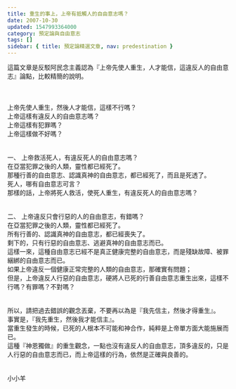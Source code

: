 ```yaml
---
title: 重生的事上，上帝有抵觸人的自由意志嗎？
date: 2007-10-30
updated: 1547993364000
category: 預定論與自由意志
tags: []
sidebar: { title: 預定論精選文章, nav: predestination }
---
```


<p>這篇文章是反駁阿民念主義認為『上帝先使人重生，人才能信，這違反人的自由意志』論點，比較精簡的說明。<br/><!--more--><br/><br/><br/>上帝先使人重生，然後人才能信，這樣不行嗎？<br/>上帝這樣有違反人的自由意志嗎？<br/>上帝這樣有犯罪嗎？<br/>上帝這樣做不好嗎？<br/><br/><br/>一、	上帝救活死人，有違反死人的自由意志嗎？<br/>在亞當犯罪之後的人類，靈性都已經死了。<br/>那種行善的自由意志、認識真神的自由意志，都已經死了，而且是死透了。<br/>死人，哪有自由意志可言？<br/>那樣的話，上帝將死人救活，使死人重生，有違反死人的自由意志嗎？<br/><br/><br/>二、	上帝違反只會行惡的人的自由意志，有錯嗎？<br/>在亞當犯罪之後的人類，靈性都已經死了。<br/>所有行善的、認識真神的自由意志，都已經喪失了。<br/>剩下的，只有行惡的自由意志、逃避真神的自由意志而已。<br/>這樣一來，這種自由意志已經不是真正健康完整的自由意志，而是殘缺故障、被罪綑綁的自由意志而已。<br/>如果上帝違反一個健康正常完整的人類的自由意志，那確實有問題；<br/>但是，上帝違反人行惡的自由意志，硬將人已死的行善自由意志重生出來，這樣不行嗎？有罪嗎？不對嗎？<br/><br/><br/>所以，請把過去錯誤的觀念丟棄，不要再以為是『我先信主，然後才得重生』。<br/>事實是，『我先重生，然後我才能信主』。<br/>當重生發生的時候，已死的人根本不可能和神合作，純粹是上帝單方面大能施展而已。<br/>這種『神恩獨做』的重生觀念，一點也沒有違反人的自由意志，頂多違反的，只是人行惡的自由意志而已，而上帝這樣的行為，依然是正確與良善的。<br/><br/><br/>小小羊<br/><br/></p><p> </p><br/><br/>